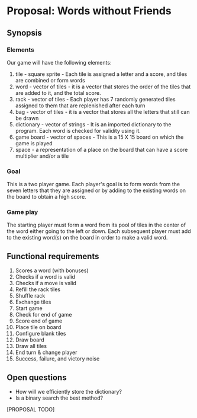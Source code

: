 # Proposal: **Words without Friends**

## Synopsis

### Elements

Our game will have the following elements:

1) tile - square sprite - Each tile is assigned a letter and a score, and tiles are combined or form words
1) word - vector of tiles - it is a vector that stores the order of the tiles that are added to it, and the total score.
7) rack - vector of tiles - Each player has 7 randomly generated tiles assigned to them that are replenished after each turn
9) bag - vector of tiles - it is a vector that stores all the letters that still can be drawn
10) dictionary - vector of strings - It is an imported dictionary to the program. Each word is checked for validity using it.
3) game board - vector of spaces - This is a 15 X 15 board on which the game is played 
6) space - a representation of a place on the board that can have a score multiplier and/or a tile

### Goal

This is a two player game. Each player's goal is to form words from the seven letters that they are assigned or by
adding to the existing words on the board to obtain a high score.


### Game play

The starting player must form a word from its pool of tiles in the center of the word either going to the left or down.
Each subsequent player must add to the existing word(s) on the board in order to make a valid word. 


## Functional requirements

  1. Scores a word (with bonuses)
  3. Checks if a word is valid
  4. Checks if a move is valid
  5. Refill the rack tiles
  6. Shuffle rack
  7. Exchange tiles
  8. Start game
  9.  Check for end of game
  10. Score end of game
  11. Place tile on board
  12. Configure blank tiles
  13. Draw board
  14. Draw all tiles
  15. End turn & change player
  16. Success, failure, and victory noise

## Open questions

- How will we efficiently store the dictionary?
- Is a binary search the best method?

[PROPOSAL TODO]

